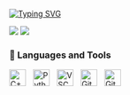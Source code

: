 [![Typing SVG](https://readme-typing-svg.herokuapp.com?color=00E0FF&lines=%F0%9F%8F%84+Hi%2C+I%E2%80%99m+Brandon!+:%29)](https://git.io/typing-svg)

<a target="_blank" href="https://www.linkedin.com/in/sunbrandon"><img src="https://img.shields.io/badge/-LinkedIn-0077B5?style=for-the-badge&logo=Linkedin&logoColor=white"></img></a>
<a target="_blank" href="mailto:bsun052504@gmail.com"><img src="https://img.shields.io/badge/-Gmail-D14836?style=for-the-badge&logo=Gmail&logoColor=white"></img></a>

### 🧰 Languages and Tools
<!-- [![Languages](https://skillicons.dev/icons?i=cpp,py,vscode)](https://skillicons.dev) -->
<img align="left" alt="C++" width="30px" style="padding-right:10px;" src="https://cdn.jsdelivr.net/gh/devicons/devicon/icons/cplusplus/cplusplus-plain.svg"/>
<img align="left" alt="Python" width="30px" style="padding-right:10px;" src="https://cdn.jsdelivr.net/gh/devicons/devicon/icons/python/python-plain.svg"/>
<img align="left" alt="VSCode" width="30px" style="padding-right:10px;" src="https://cdn.jsdelivr.net/gh/devicons/devicon/icons/vscode/vscode-original.svg"/>
<img align="left" alt="Git" width="30px" style="padding-right:10px;" src="https://cdn.jsdelivr.net/gh/devicons/devicon/icons/git/git-original.svg"/>
<img align="left" alt="GitHub" width="30px" style="padding-right:10px;" src="https://cdn.jsdelivr.net/gh/devicons/devicon/icons/github/github-original.svg"/>
<br />

<!-- GitHub Stats -->
<!--
#

<a href="https://github.com/sunbrandon">
  <img height="180em" src="https://github-readme-stats.vercel.app/api?username=sunbrandon&theme=buefy&show_icons=true" />
  <img height="180em" src="https://github-readme-stats.vercel.app/api/top-langs/?username=sunbrandon&theme=buefy&layout=compact" />
</a>
-->
